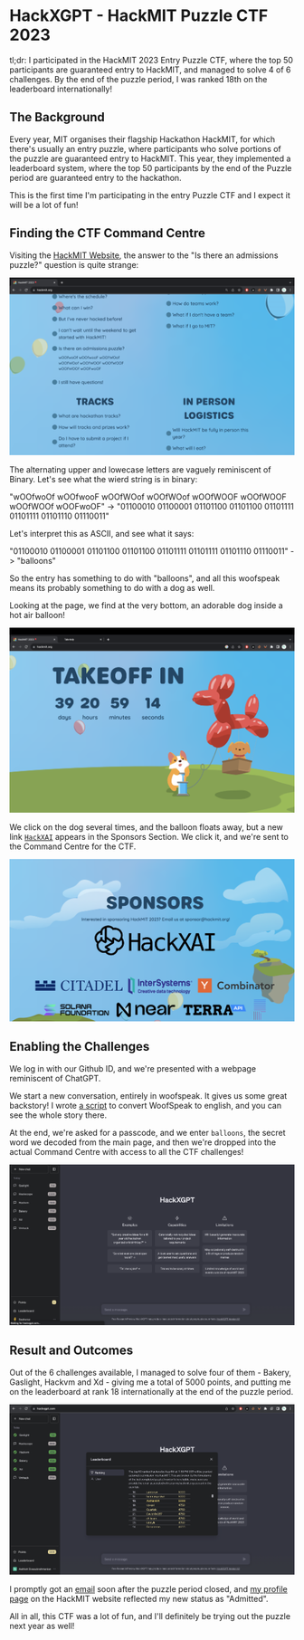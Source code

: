 # HackXGPT - HackMIT Puzzle CTF 2023

tl;dr: I participated in the HackMIT 2023 Entry Puzzle CTF, where the top 50 participants are guaranteed entry to HackMIT, and managed to solve 4 of 6 challenges. By the end of the puzzle period, I was ranked 18th on the leaderboard internationally!

## The Background

Every year, MIT organises their flagship Hackathon HackMIT, for which there's usually an entry puzzle, where participants who solve portions of the puzzle are guaranteed entry to HackMIT. This year, they implemented a leaderboard system, where the top 50 participants by the end of the Puzzle period are guaranteed entry to the hackathon.

This is the first time I'm participating in the entry Puzzle CTF and I expect it will be a lot of fun!

## Finding the CTF Command Centre

Visiting the [HackMIT Website](https://hackmit.org/), the answer to the "Is there an admissions puzzle?" question is quite strange:

![PuzzleIntroImage](./images/PuzzleIntro.png)

The alternating upper and lowecase letters are vaguely reminiscent of Binary. Let's see what the wierd string is in binary:

"wOOfwoOf wOOfwooF wOOfWOof wOOfWOof wOOfWOOF wOOfWOOF wOOfWOOf wOOFwoOF" -> "01100010 01100001 01101100 01101100 01101111 01101111 01101110 01110011"

Let's interpret this as ASCII, and see what it says:

"01100010 01100001 01101100 01101100 01101111 01101111 01101110 01110011" -> "balloons"

So the entry has something to do with "balloons", and all this woofspeak means its probably something to do with a dog as well.

Looking at the page, we find at the very bottom, an adorable dog inside a hot air balloon!

![Doggy](./images/Doggy.png)

We click on the dog several times, and the balloon floats away, but a new link [`HackXAI`](https://hackxgpt.com/) appears in the Sponsors Section. We click it, and we're sent to the Command Centre for the CTF.

![HackXAI](./images/HackXAI.png)

## Enabling the Challenges

We log in with our Github ID, and we're presented with a webpage reminiscent of ChatGPT.

We start a new conversation, entirely in woofspeak. It gives us some great backstory! I wrote [a script](./DogToEng.py) to convert WoofSpeak to english, and you can see the whole story there.

At the end, we're asked for a passcode, and we enter `balloons`, the secret word we decoded from the main page, and then we're dropped into the actual Command Centre with access to all the CTF challenges!

![HackXAI](./images/ActualCommandCentre.png)

## Result and Outcomes
Out of the 6 challenges available, I managed to solve four of them - Bakery, Gaslight, Hackvm and Xd - giving me a total of 5000 points, and putting me on the leaderboard at rank 18 internationally at the end of the puzzle period.

![Position On Leaderboard](./images/PositionOnLeaderboard.png)

I promptly got an [email](./AdmittedEmail.pdf) soon after the puzzle period closed, and [my profile page](./HackMIT2023AdmittedPage.pdf) on the HackMIT website reflected my new status as "Admitted".

All in all, this CTF was a lot of fun, and I'll definitely be trying out the puzzle next year as well! 